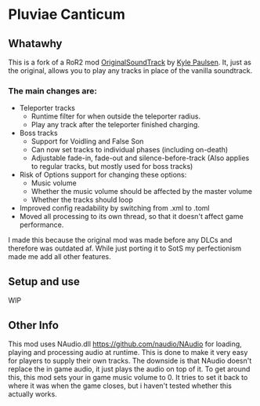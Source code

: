 # Pluviae Canticum

## Whatawhy
This is a fork of a RoR2 mod [OriginalSoundTrack](https://github.com/kylepaulsen/RoR2-Original-Sound-Track) by [Kyle Paulsen](https://github.com/kylepaulsen). It, just as the original, allows you to play any tracks in place of the vanilla soundtrack.

### The main changes are:
- Teleporter tracks
  - Runtime filter for when outside the teleporter radius.
  - Play any track after the teleporter finished charging.
- Boss tracks
  - Support for Voidling and False Son
  - Can now set tracks to individual phases (including on-death)
  - Adjustable fade-in, fade-out and silence-before-track (Also applies to regular tracks, but mostly used for boss tracks)
- Risk of Options support for changing these options:
  - Music volume
  - Whether the music volume should be affected by the master volume
  - Whether the tracks should loop
- Improved config readability by switching from .xml to .toml
- Moved all processing to its own thread, so that it doesn't affect game performance.

I made this because the original mod was made before any DLCs and therefore was outdated af. While just porting it to SotS my perfectionism made me add all other features.

## Setup and use

WIP

## Other Info

This mod uses NAudio.dll https://github.com/naudio/NAudio for loading, playing and processing audio at runtime.
This is done to make it very easy for players to supply their own tracks. The downside is that NAudio doesn't replace the in game audio, it just plays the audio on top of it. To get around this, this mod sets your in game
music volume to 0. It tries to set it back to where it was when the game closes, but i haven't tested whether this actually works.

